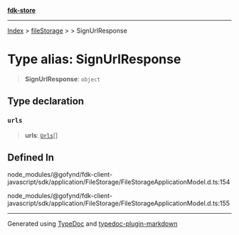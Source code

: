 [**fdk-store**](../../../README.md)
***

[Index](../../../API.md) > [fileStorage](../../README.md) > [<internal>](../README.md) > SignUrlResponse

# Type alias: SignUrlResponse

> **SignUrlResponse**: `object`

## Type declaration

### `urls`

> **urls**: [`Urls`](type-alias.Urls.md)[]

## Defined In

node\_modules/@gofynd/fdk-client-javascript/sdk/application/FileStorage/FileStorageApplicationModel.d.ts:154

node\_modules/@gofynd/fdk-client-javascript/sdk/application/FileStorage/FileStorageApplicationModel.d.ts:155

***
Generated using [TypeDoc](https://typedoc.org/) and [typedoc-plugin-markdown](https://www.npmjs.com/package/typedoc-plugin-markdown)
